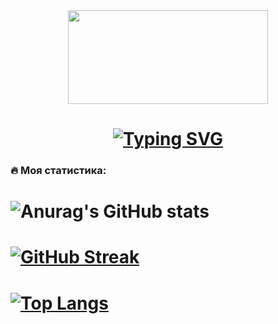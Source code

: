 
<div id="header" align="center">

<img src="https://media.giphy.com/media/Q8xuJjjxQHHJdHn7gJ/giphy.gif" width="320" height="150">

<h1>
<a href="https://git.io/typing-svg"><img src="https://readme-typing-svg.herokuapp.com?font=Rubik+&weight=600&size=25&duration=1000&pause=1000&color=7900F7&background=00A4FF00&center=true&vCenter=true&repeat=false&width=500&lines=%D0%9F%D1%80%D0%B8%D0%B2%D0%B5%D1%82%2C+%D0%BC%D0%B5%D0%BD%D1%8F+%D0%B7%D0%BE%D0%B2%D1%83%D1%82+%D0%92%D0%BB%D0%B0%D0%B4%D0%B8%D1%81%D0%BB%D0%B0%D0%B2);%D0%AF+%D1%80%D0%B0%D0%B7%D1%80%D0%B0%D0%B1%D0%BE%D1%82%D1%87%D0%B8%D0%BA.+%D0%94%D0%BE%D0%B1%D1%80%D0%BE+%D0%BF%D0%BE%D0%B6%D0%B0%D0%BB%D0%BE%D0%B2%D0%B0%D1%82%D1%8C!" alt="Typing SVG" /></a>
</h1>
</div>


### :fire: Моя статистика:

# ![Anurag's GitHub stats](https://github-readme-stats.vercel.app/api?username=CHaPiOn777&show_icons=true&icon_color=40e0d0&theme=cobalt&bg_color=20%2C008990%2C38017E)
# [![GitHub Streak](https://streak-stats.demolab.com?user=CHaPiOn777&theme=react&hide_border=false&locale=ru&mode=weekly&background=20%2C008990%2C38017E)](https://git.io/streak-stats)
# [![Top Langs](https://github-readme-stats.vercel.app/api/top-langs/?username=CHaPiOn777&layout=compact&theme=cobalt&bg_color=20%2C008990%2C38017E)](https://github.com/anuraghazra/github-readme-stats)